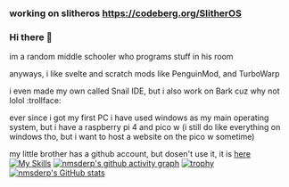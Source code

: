 ### working on slitheros  https://codeberg.org/SlitherOS
### Hi there 👋
im a random middle schooler who programs stuff in his room
  
anyways, i like svelte and scratch mods like PenguinMod, and TurboWarp
  
i even made my own called Snail IDE, but i also work on Bark cuz why not lolol :trollface:
  
ever since i got my first PC i have used windows as my main operating system, but i have a raspberry pi 4 and pico w (i still do like everything on windows tho, but i want to host a website on the pico w sometime)
  
my little brother has a github account, but dosen't use it, it is [here](https://github.com/cesderp14)
[![My Skills](https://skillicons.dev/icons?i=js,html,svelte,robloxstudio,py,vscode,raspberrypi,nodejs,vercel,github,lua,replit,npm,pnpm,p5js,windows,git,svg)](https://skillicons.dev)
[![nmsderp's github activity graph](https://github-readme-activity-graph.vercel.app/graph?username=nmsderp)](https://github.com/ashutosh00710/github-readme-activity-graph)
[![trophy](https://github-profile-trophy.vercel.app/?username=nmsderp&theme=onedark)](https://github.com/ryo-ma/github-profile-trophy)
[![nmsderp's GitHub stats](https://github-readme-stats.vercel.app/api?username=nmsderp)](https://github.com/anuraghazra/github-readme-stats)
